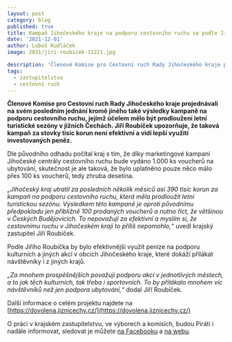 ```yaml
---
layout: post
category: blog
published: true
title: Kampaň Jihočeského kraje na podporu cestovního ruchu se podle Jiřího Roubíčka minula účinkem a nijak nepomohla
date: '2021-12-01'
author: Luboš Kudláček
image: 2021/jiri-roubicek-11221.jpg

description: 'Členové Komise pro Cestovní ruch Rady Jihočeského kraje projednávali na svém posledním jednání kromě jiného také výsledky kampaně na podporu cestovního ruchu, jejímž účelem mělo být prodloužení letní turistické sezóny v jižních Čechách. Jiří Roubíček upozorňuje, že taková kampaň za stovky tisíc korun není efektivní a vidí lepší využití investovaných peněz.'
tags:
  - zastupitelstvo
  - cestovní ruch
---
```

**Členové Komise pro Cestovní ruch Rady Jihočeského kraje projednávali na svém posledním jednání kromě jiného také výsledky kampaně na podporu cestovního ruchu, jejímž účelem mělo být prodloužení letní turistické sezóny v jižních Čechách. Jiří Roubíček upozorňuje, že taková kampaň za stovky tisíc korun není efektivní a vidí lepší využití investovaných peněz.**

Dle původního odhadu počítal kraj s tím, že díky marketingové kampaní Jihočeské centrály cestovního ruchu bude vydáno 1.000 ks voucherů na ubytování, skutečnost je ale taková, že bylo uplatněno pouze něco málo přes 100 ks voucherů, tedy zhruba desetina. 

*„Jihočeský kraj utratil za posledních několik měsíců asi 390 tisíc korun za kampaň na podporu cestovního ruchu, která měla prodloužit letní turistickou sezónu. Výsledkem této kampaně je oproti původnímu předpokladu jen přibližně 100 prodaných voucherů a nutno říct, že většinou v Českých Budějovicích. To nepovažuji za efektivní a myslím si, že cestovnímu ruchu v Jihočeském kraji to příliš nepomohlo,“* uvedl krajský zastupitel Jiří Roubíček.

Podle Jiřího Roubíčka by bylo efektivnější využít peníze na podporu kulturních a jiných akcí v obcích Jihočeského kraje, které dokáží přilákat návštěvníky i z jiných krajů.

*„Za mnohem prospěšnějších považuji podporu akcí v jednotlivých městech, a to jak těch kulturních, tak třeba i sportovních. To by přilákalo mnohem víc návštěvníků než jen podpora ubytování,“* dodal Jiří Roubíček.

Další informace o celém projektu najdete na [https://dovolena.jiznicechy.cz/](https://dovolena.jiznicechy.cz/)

O práci v krajském zastupitelstvu, ve výborech a komisích, budou Piráti i nadále informovat, sledovat je můžete [na Facebooku](https://www.facebook.com/pirati.jck) a 
[na webu](https://jihocesky.pirati.cz/).